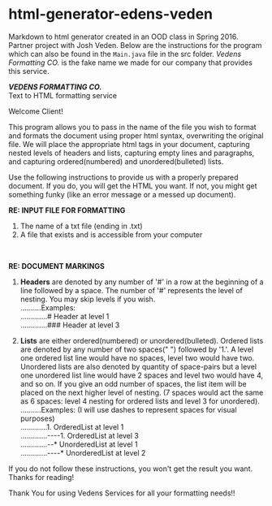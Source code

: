 # html-generator-edens-veden

Markdown to html generator created in an OOD class in Spring 2016. Partner project with Josh Veden. 
Below are the instructions for the program which can also be found in the `Main.java` file in the src folder. _Vedens Formatting CO._ is the fake name we made for our company that provides this service. 




<strong>_____VEDENS FORMATTING CO._____</strong><br>
Text to HTML formatting service

 Welcome Client! 

 This program allows you to pass in the name of the file you wish to format and formats the
 document using proper html syntax, overwriting the original file. We will place the appropriate html
 tags in your document, capturing nested levels of headers and lists, capturing empty lines and
 paragraphs, and capturing ordered(numbered) and unordered(bulleted) lists.

 Use the following instructions to provide us with a properly prepared document. If you do, you
 will get the HTML you want. If not, you might get something funky (like an error message or a
 messed up document).

<strong>RE: INPUT FILE FOR FORMATTING</strong><br>
 1. The name of a txt file (ending in .txt)
 1. A file that exists and is accessible from your computer
 <br>

<strong>RE: DOCUMENT MARKINGS</strong><br>
 1. <strong>Headers</strong> are denoted by any number of '#' in a row at the beginning of a line followed by a space. The number of '#' represents the level of nesting. You may skip levels if you wish. <br>
 ..........Examples: <br>
 .............# Header at level 1 <br>
 .............### Header at level 3 <br>

 2. <strong>Lists</strong> are either ordered(numbered) or unordered(bulleted). Ordered lists are denoted by any number of two spaces("  ") followed by '1.'. A level one ordered list line would have no spaces, level two would have two. Unordered lists are also denoted by quantity of space-pairs but a level one unordered list line would have 2 spaces and level two would have 4, and so on. If you give an odd number of spaces, the list item will be placed on the next higher level of nesting. (7 spaces would act the same as 6 spaces: level 4 nesting for ordered lists and level 3 for unordered). <br>
 ..........Examples: (I will use dashes to represent spaces for visual purposes) <br>
 .............1. OrderedList at level 1 <br> 
 .............----1. OrderedList at level 3 <br>
 .............--* UnorderedList at level 1 <br>
 .............----* UnorderedList at level 2 <br>


 If you do not follow these instructions, you won't get the result you want. Thanks for reading!

 Thank You for using Vedens Services for all your formatting needs!!
